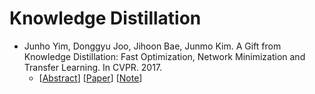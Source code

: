 # Knowledge Distillation

- Junho Yim, Donggyu Joo, Jihoon Bae, Junmo Kim. A Gift from Knowledge Distillation: Fast Optimization, Network Minimization and Transfer Learning. In CVPR. 2017.
  - [[Abstract](https://openaccess.thecvf.com/content_cvpr_2017/html/Yim_A_Gift_From_CVPR_2017_paper.html)] [[Paper](https://openaccess.thecvf.com/content_cvpr_2017/papers/Yim_A_Gift_From_CVPR_2017_paper.pdf)] [[Note](https://github.com/JackMa01/PaperNote/blob/main/PaperNote.md#junho-yim-donggyu-joo-jihoon-bae-junmo-kim-a-gift-from-knowledge-distillation-fast-optimization-network-minimization-and-transfer-learning-in-cvpr-2017)]

